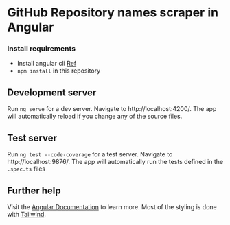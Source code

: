 # GitHub Repository names scraper in Angular

### Install requirements

* Install angular cli [Ref](https://angular.io/cli)
* `npm install` in this repository

## Development server

Run `ng serve` for a dev server. Navigate to http://localhost:4200/. The app will automatically reload if you change any of the source files.

## Test server

Run `ng test --code-coverage` for a test server. Navigate to http://localhost:9876/. The app will automatically run the tests defined in the `.spec.ts` files

## Further help

Visit the [Angular Documentation](https://angular.io/guide/styleguide) to learn more.
Most of the styling is done with [Tailwind](https://tailwindcss.com/docs/installation).
